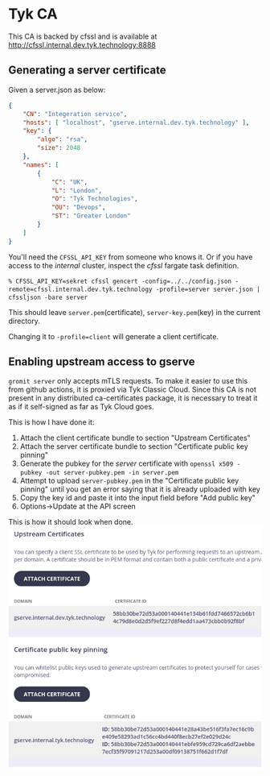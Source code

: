 # Tyk CA
This CA is backed by cfssl and is available at http://cfssl.internal.dev.tyk.technology:8888

## Generating a server certificate
Given a server.json as below:

``` json
{
    "CN": "Integeration service",
    "hosts": [ "localhost", "gserve.internal.dev.tyk.technology" ],
    "key": {
        "algo": "rsa",
        "size": 2048
    },
    "names": [
        {
            "C": "UK",
            "L": "London",
            "O": "Tyk Technologies",
            "OU": "Devops",
            "ST": "Greater London"
        }
    ]
}
```

You'll need the `CFSSL_API_KEY` from someone who knows it. Or if you have access to the _internal_ cluster, inspect the _cfssl_ fargate task definition.

```shell
% CFSSL_API_KEY=sekret cfssl gencert -config=../../config.json -remote=cfssl.internal.dev.tyk.technology -profile=server server.json | cfssljson -bare server
```

This should leave `server.pem`(certificate), `server-key.pem`(key) in the current directory. 

Changing it to `-profile=client` will generate a client certificate.

## Enabling upstream access to gserve

`gromit server` only accepts mTLS requests. To make it easier to use this from github actions, it is proxied via Tyk Classic Cloud. Since this CA is not present in any distributed ca-certificates package, it is necessary to treat it as if it self-signed as far as Tyk Cloud goes. 

This is how I have done it:
1. Attach the client certificate bundle to section "Upstream Certificates"
1. Attach the server certificate bundle to section "Certificate public key pinning"
1. Generate the pubkey for the _server_ certificate with `openssl x509 -pubkey -out server-pubkey.pem -in server.pem`
1. Attempt to upload `server-pubkey.pem` in the "Certificate public key pinning" until you get an error saying that it is already uploaded with key
1. Copy the key id and paste it into the input field before "Add public key"
1. Options->Update at the API screen

This is how it should look when done.
![tykcloud](gserve-tyk-certs.png)
